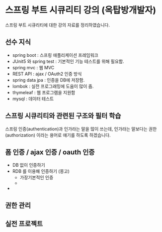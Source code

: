 # 스프링 부트 시큐리티 강의 (옥탑방개발자)

스프링 부트 시큐리티에 대한 강의 자료를 정리하였습니다.

## 선수 지식

- spring boot : 스프링 애플리케이션 프레임워크
- JUnit5 와 spring test : 기본적인 기능 테스트를 위해 필요함.
- spring mvc : 웹 MVC
- REST API : ajax / OAuth2 인증 방식
- spring data jpa : 인증을 DB에 저장함.
- lombok : 실전 프로그래밍에 도움이 많이 줌.
- thymeleaf : 웹 프로그램을 지원함
- mysql : 데이터 테스트

## 스프링 시큐리티와 관련된 구조와 필터 학습

스프링 인증(authentication)과 인가라는 말을 많이 쓰는데, 인가라는 말보다는 권한(authorization) 이라는 용어로 얘기를 하도록 하겠습니다.

## 폼 인증 / ajax 인증 / oauth 인증

- DB 없이 인증하기
- RDB 를 이용해 인증하기 (몽고)
  - 가장기본적인 인증
  -
-

## 권한 관리

## 실전 프로젝트
